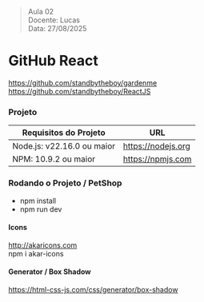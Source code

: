 > Aula 02   
> Docente: Lucas    
> Data: 27/08/2025   


# GitHub React 
https://github.com/standbytheboy/gardenme       
https://github.com/standbytheboy/ReactJS       


### Projeto   
| Requisitos do Projeto      | URL                    |  
|--------------------------- | ---------------------- |
| Node.js: v22.16.0 ou maior | https://nodejs.org     |   
| NPM: 10.9.2 ou maior       | https://npmjs.com      |


### Rodando o Projeto / PetShop    
  - npm install    
  - npm run dev 



#### Icons 
http://akaricons.com       
npm i akar-icons         


#### Generator / Box Shadow     
https://html-css-js.com/css/generator/box-shadow      

